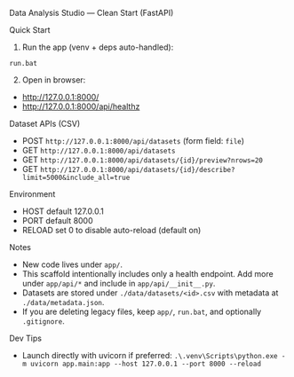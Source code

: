 Data Analysis Studio — Clean Start (FastAPI)

Quick Start

1) Run the app (venv + deps auto-handled):

```
run.bat
```

2) Open in browser:

- http://127.0.0.1:8000/
- http://127.0.0.1:8000/api/healthz

Dataset APIs (CSV)

- POST `http://127.0.0.1:8000/api/datasets` (form field: `file`)
- GET  `http://127.0.0.1:8000/api/datasets`
- GET  `http://127.0.0.1:8000/api/datasets/{id}/preview?nrows=20`
- GET  `http://127.0.0.1:8000/api/datasets/{id}/describe?limit=5000&include_all=true`

Environment

- HOST default 127.0.0.1
- PORT default 8000
- RELOAD set 0 to disable auto-reload (default on)

Notes

- New code lives under `app/`.
- This scaffold intentionally includes only a health endpoint. Add more under `app/api/*` and include in `app/api/__init__.py`.
- Datasets are stored under `./data/datasets/<id>.csv` with metadata at `./data/metadata.json`.
- If you are deleting legacy files, keep `app/`, `run.bat`, and optionally `.gitignore`.

Dev Tips

- Launch directly with uvicorn if preferred:
  `.\.venv\Scripts\python.exe -m uvicorn app.main:app --host 127.0.0.1 --port 8000 --reload`
